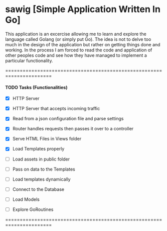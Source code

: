 # sawig [Simple Application Written In Go]


This application is an excercise allowing me to learn and explore the language called Golang (or simply put Go). The idea is not to delve too much in the design of the application but rather on getting things done and working. In the process I am forced to read the code and application of other peoples code and see how they have managed to implement a particular functionality.



======================================================================


#### TODO Tasks (Functionalities)


- [x] HTTP Server
- [x] HTTP Server that accepts incoming traffic
- [x] Read from a json configuration file and parse settings
- [x] Router handles requests then passes it over to a controller
- [x] Serve HTML Files in Views folder
- [x] Load Templates properly
- [ ] Load assets in public folder
- [ ] Pass on data to the Templates
- [ ] Load templates dynamically
- [ ] Connect to the Database
- [ ] Load Models
- [ ] Explore GoRoutines



======================================================================
